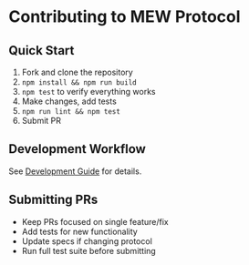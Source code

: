 # Contributing to MEW Protocol

## Quick Start
1. Fork and clone the repository
2. `npm install && npm run build`
3. `npm test` to verify everything works
4. Make changes, add tests
5. `npm run lint && npm test`
6. Submit PR

## Development Workflow
See [Development Guide](docs/development.md) for details.

## Submitting PRs
- Keep PRs focused on single feature/fix
- Add tests for new functionality
- Update specs if changing protocol
- Run full test suite before submitting
